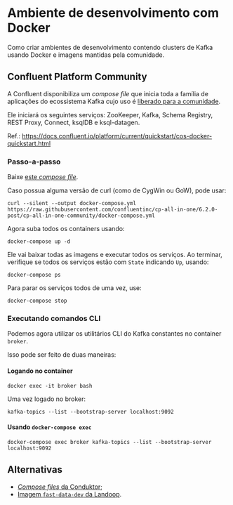 # Ambiente de desenvolvimento com Docker

Como criar ambientes de desenvolvimento contendo clusters de Kafka usando Docker e imagens mantidas pela comunidade.

## Confluent Platform Community

A Confluent disponibiliza um _compose file_ que inicia toda a família de aplicações do ecossistema Kafka cujo uso é [liberado para a comunidade](https://www.confluent.io/confluent-community-license-faq/).

Ele iniciará os seguintes serviços: ZooKeeper, Kafka, Schema Registry, REST Proxy, Connect, ksqlDB e ksql-datagen.

Ref.: https://docs.confluent.io/platform/current/quickstart/cos-docker-quickstart.html

### Passo-a-passo

Baixe [este _compose file_](https://raw.githubusercontent.com/confluentinc/cp-all-in-one/6.2.0-post/cp-all-in-one-community/docker-compose.yml).

Caso possua alguma versão de curl (como de CygWin ou GoW), pode usar:

```
curl --silent --output docker-compose.yml https://raw.githubusercontent.com/confluentinc/cp-all-in-one/6.2.0-post/cp-all-in-one-community/docker-compose.yml
```

Agora suba todos os containers usando:

```
docker-compose up -d
```

Ele vai baixar todas as imagens e executar todos os serviços. Ao terminar, verifique se todos os serviços estão com `State` indicando `Up`, usando:

```
docker-compose ps
```

Para parar os serviços todos de uma vez, use:

```
docker-compose stop
```

### Executando comandos CLI

Podemos agora utilizar os utilitários CLI do Kafka constantes no container `broker`.

Isso pode ser feito de duas maneiras:

#### Logando no container

```
docker exec -it broker bash
```

Uma vez logado no broker:

```
kafka-topics --list --bootstrap-server localhost:9092
```

#### Usando `docker-compose exec`

```
docker-compose exec broker kafka-topics --list --bootstrap-server localhost:9092
```

## Alternativas

- [_Compose files_ da Conduktor](https://github.com/conduktor/kafka-stack-docker-compose);
- [Imagem `fast-data-dev` da Landoop](https://hub.docker.com/r/landoop/fast-data-dev).
